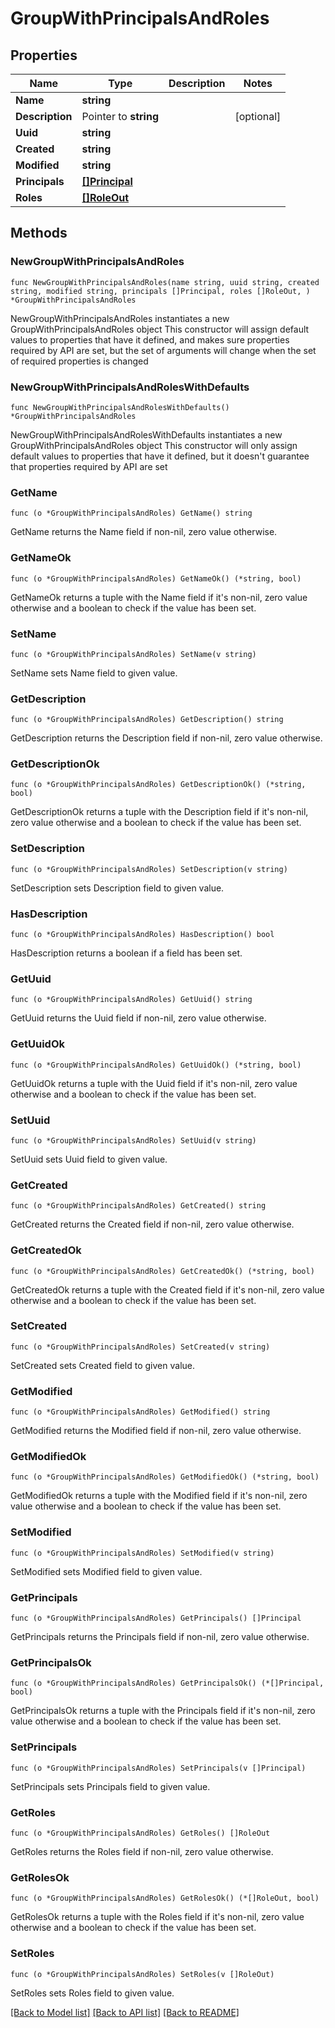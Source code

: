 # GroupWithPrincipalsAndRoles

## Properties

Name | Type | Description | Notes
------------ | ------------- | ------------- | -------------
**Name** | **string** |  | 
**Description** | Pointer to **string** |  | [optional] 
**Uuid** | **string** |  | 
**Created** | **string** |  | 
**Modified** | **string** |  | 
**Principals** | [**[]Principal**](Principal.md) |  | 
**Roles** | [**[]RoleOut**](RoleOut.md) |  | 

## Methods

### NewGroupWithPrincipalsAndRoles

`func NewGroupWithPrincipalsAndRoles(name string, uuid string, created string, modified string, principals []Principal, roles []RoleOut, ) *GroupWithPrincipalsAndRoles`

NewGroupWithPrincipalsAndRoles instantiates a new GroupWithPrincipalsAndRoles object
This constructor will assign default values to properties that have it defined,
and makes sure properties required by API are set, but the set of arguments
will change when the set of required properties is changed

### NewGroupWithPrincipalsAndRolesWithDefaults

`func NewGroupWithPrincipalsAndRolesWithDefaults() *GroupWithPrincipalsAndRoles`

NewGroupWithPrincipalsAndRolesWithDefaults instantiates a new GroupWithPrincipalsAndRoles object
This constructor will only assign default values to properties that have it defined,
but it doesn't guarantee that properties required by API are set

### GetName

`func (o *GroupWithPrincipalsAndRoles) GetName() string`

GetName returns the Name field if non-nil, zero value otherwise.

### GetNameOk

`func (o *GroupWithPrincipalsAndRoles) GetNameOk() (*string, bool)`

GetNameOk returns a tuple with the Name field if it's non-nil, zero value otherwise
and a boolean to check if the value has been set.

### SetName

`func (o *GroupWithPrincipalsAndRoles) SetName(v string)`

SetName sets Name field to given value.


### GetDescription

`func (o *GroupWithPrincipalsAndRoles) GetDescription() string`

GetDescription returns the Description field if non-nil, zero value otherwise.

### GetDescriptionOk

`func (o *GroupWithPrincipalsAndRoles) GetDescriptionOk() (*string, bool)`

GetDescriptionOk returns a tuple with the Description field if it's non-nil, zero value otherwise
and a boolean to check if the value has been set.

### SetDescription

`func (o *GroupWithPrincipalsAndRoles) SetDescription(v string)`

SetDescription sets Description field to given value.

### HasDescription

`func (o *GroupWithPrincipalsAndRoles) HasDescription() bool`

HasDescription returns a boolean if a field has been set.

### GetUuid

`func (o *GroupWithPrincipalsAndRoles) GetUuid() string`

GetUuid returns the Uuid field if non-nil, zero value otherwise.

### GetUuidOk

`func (o *GroupWithPrincipalsAndRoles) GetUuidOk() (*string, bool)`

GetUuidOk returns a tuple with the Uuid field if it's non-nil, zero value otherwise
and a boolean to check if the value has been set.

### SetUuid

`func (o *GroupWithPrincipalsAndRoles) SetUuid(v string)`

SetUuid sets Uuid field to given value.


### GetCreated

`func (o *GroupWithPrincipalsAndRoles) GetCreated() string`

GetCreated returns the Created field if non-nil, zero value otherwise.

### GetCreatedOk

`func (o *GroupWithPrincipalsAndRoles) GetCreatedOk() (*string, bool)`

GetCreatedOk returns a tuple with the Created field if it's non-nil, zero value otherwise
and a boolean to check if the value has been set.

### SetCreated

`func (o *GroupWithPrincipalsAndRoles) SetCreated(v string)`

SetCreated sets Created field to given value.


### GetModified

`func (o *GroupWithPrincipalsAndRoles) GetModified() string`

GetModified returns the Modified field if non-nil, zero value otherwise.

### GetModifiedOk

`func (o *GroupWithPrincipalsAndRoles) GetModifiedOk() (*string, bool)`

GetModifiedOk returns a tuple with the Modified field if it's non-nil, zero value otherwise
and a boolean to check if the value has been set.

### SetModified

`func (o *GroupWithPrincipalsAndRoles) SetModified(v string)`

SetModified sets Modified field to given value.


### GetPrincipals

`func (o *GroupWithPrincipalsAndRoles) GetPrincipals() []Principal`

GetPrincipals returns the Principals field if non-nil, zero value otherwise.

### GetPrincipalsOk

`func (o *GroupWithPrincipalsAndRoles) GetPrincipalsOk() (*[]Principal, bool)`

GetPrincipalsOk returns a tuple with the Principals field if it's non-nil, zero value otherwise
and a boolean to check if the value has been set.

### SetPrincipals

`func (o *GroupWithPrincipalsAndRoles) SetPrincipals(v []Principal)`

SetPrincipals sets Principals field to given value.


### GetRoles

`func (o *GroupWithPrincipalsAndRoles) GetRoles() []RoleOut`

GetRoles returns the Roles field if non-nil, zero value otherwise.

### GetRolesOk

`func (o *GroupWithPrincipalsAndRoles) GetRolesOk() (*[]RoleOut, bool)`

GetRolesOk returns a tuple with the Roles field if it's non-nil, zero value otherwise
and a boolean to check if the value has been set.

### SetRoles

`func (o *GroupWithPrincipalsAndRoles) SetRoles(v []RoleOut)`

SetRoles sets Roles field to given value.



[[Back to Model list]](../README.md#documentation-for-models) [[Back to API list]](../README.md#documentation-for-api-endpoints) [[Back to README]](../README.md)


